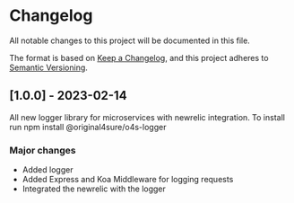 # Changelog

All notable changes to this project will be documented in this file.

The format is based on [Keep a Changelog](https://keepachangelog.com/en/1.0.0/),
and this project adheres to [Semantic Versioning](https://semver.org/spec/v2.0.0.html).

## [1.0.0] - 2023-02-14

All new logger library for microservices with newrelic integration.
To install run
    npm install @original4sure/o4s-logger

### Major changes

- Added logger
- Added Express and Koa Middleware for logging requests 
- Integrated the newrelic with the logger


